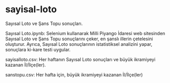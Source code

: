 # sayisal-loto

Sayısal Loto ve Şans Topu sonuçları.

Sayısal Loto.ipynb: Selenium kullanarak Milli Piyango İdaresi web sitesinden Sayısal Loto ve Şans Topu sonuçlarını çeker, en şanslı illerin çetelesini oluşturur. Ayrıca, Sayısal Loto sonuçlarının istatistiksel analizini yapar, sonuçlara ki-kare testi uygular.

sayisalloto.csv: Her haftanın Sayısal Loto sonuçları ve büyük ikramiyeyi kazanan İl/İlçe(ler).

sanstopu.csv: Her hafta için, büyük ikramiyeyi kazanan İl/İlçe(ler)
